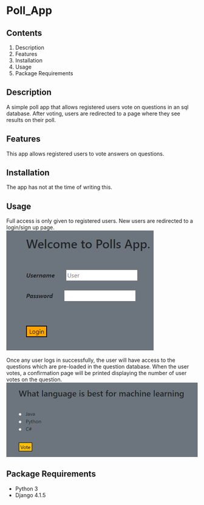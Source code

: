 # Poll_App

## Contents
1. Description
2. Features
3. Installation
4. Usage
5. Package Requirements


## Description
A simple poll app that allows registered users vote on questions in an sql database. After voting, users are redirected to a page where they see results on their poll.

## Features
This app allows registered users to vote answers on questions.

## Installation
The app has not at the time of writing this.

## Usage
Full access is only given to registered users. New users are redirected to a login/sign up page.
![user auth](login.PNG)


Once any user logs in successfully, the user will have access to the questions which are pre-loaded in the question database. When the user votes, a confirmation page will be printed displaying the number of user votes on the question.
![ticket purchase](vote.PNG)


## Package Requirements
* Python 3
* Django 4.1.5
